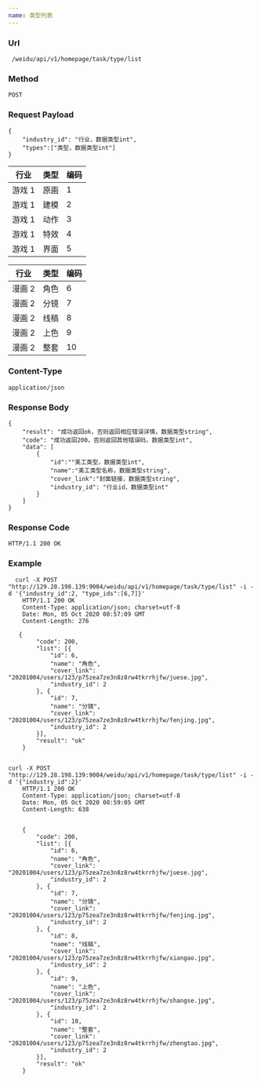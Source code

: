 ```yaml
---
name: 类型列表
---
```

    
### Url
     /weidu/api/v1/homepage/task/type/list
    
### Method
    POST

### Request Payload
    {
        "industry_id": "行业，数据类型int",
        "types":["类型，数据类型int"]
    }


|行业| 类型 | 编码 |
|--- |---|---|
|游戏 1 |   原画|     1 |
|游戏 1 |   建模|      2 |
|游戏 1 |   动作|      3 |
|游戏 1 |   特效 |     4   |
|游戏 1 |   界面 |     5   |


|行业| 类型 | 编码 |
|---|---|---|
|漫画 2 |   角色|     6|
|漫画 2 |   分镜|      7 |
|漫画 2 |   线稿|      8 |
|漫画 2 |   上色 |     9   |
|漫画 2 |   整套 |     10   |

### Content-Type
    application/json        

### Response Body
    {
        "result": "成功返回ok，否则返回相应错误详情，数据类型string",
        "code": "成功返回200，否则返回其他错误码，数据类型int",
        "data": [
            {
                "id":""美工类型，数据类型int",
                "name":"美工类型名称，数据类型string",
                "cover_link":"封面链接，数据类型string",
                "industry_id": "行业id，数据类型int"
            }
        ]
    }




### Response Code
    HTTP/1.1 200 OK

### Example
      curl -X POST "http://129.28.198.139:9004/weidu/api/v1/homepage/task/type/list" -i -d '{"industry_id":2, "type_ids":[6,7]}'
        HTTP/1.1 200 OK
        Content-Type: application/json; charset=utf-8
        Date: Mon, 05 Oct 2020 08:57:09 GMT
        Content-Length: 276
        
       {         
        	"code": 200,
        	"list": [{
        		"id": 6,
        		"name": "角色",
        		"cover_link": "20201004/users/123/p75zea7ze3n8z8rw4tkrrhjfw/juese.jpg",
        		"industry_id": 2
        	}, {
        		"id": 7,
        		"name": "分镜",
        		"cover_link": "20201004/users/123/p75zea7ze3n8z8rw4tkrrhjfw/fenjing.jpg",
        		"industry_id": 2
        	}],
        	"result": "ok"
        }        
        

    curl -X POST "http://129.28.198.139:9004/weidu/api/v1/homepage/task/type/list" -i -d '{"industry_id":2}'
        HTTP/1.1 200 OK
        Content-Type: application/json; charset=utf-8
        Date: Mon, 05 Oct 2020 08:59:05 GMT
        Content-Length: 638

    
        {
        	"code": 200,
        	"list": [{
        		"id": 6,
        		"name": "角色",
        		"cover_link": "20201004/users/123/p75zea7ze3n8z8rw4tkrrhjfw/juese.jpg",
        		"industry_id": 2
        	}, {
        		"id": 7,
        		"name": "分镜",
        		"cover_link": "20201004/users/123/p75zea7ze3n8z8rw4tkrrhjfw/fenjing.jpg",
        		"industry_id": 2
        	}, {
        		"id": 8,
        		"name": "线稿",
        		"cover_link": "20201004/users/123/p75zea7ze3n8z8rw4tkrrhjfw/xiangao.jpg",
        		"industry_id": 2
        	}, {
        		"id": 9,
        		"name": "上色",
        		"cover_link": "20201004/users/123/p75zea7ze3n8z8rw4tkrrhjfw/shangse.jpg",
        		"industry_id": 2
        	}, {
        		"id": 10,
        		"name": "整套",
        		"cover_link": "20201004/users/123/p75zea7ze3n8z8rw4tkrrhjfw/zhengtao.jpg",
        		"industry_id": 2
        	}],
        	"result": "ok"
        }